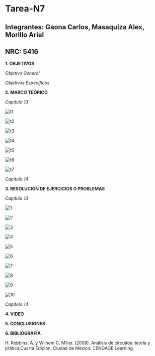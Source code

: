 # Tarea-N7
## Integrantes: Gaona Carlos, Masaquiza Alex, Morillo Ariel
## NRC: 5416

**1. OBJETIVOS**

_Objetivo General_

_Objetivos Específicos_

**2. MARCO TEÓRICO**

_Capítulo 13_

![t1](https://github.com/AlexMP98/Tarea-N7/blob/main/Imagenes/t1.PNG)

![t2](https://github.com/AlexMP98/Tarea-N7/blob/main/Imagenes/t2.PNG)

![t3](https://github.com/AlexMP98/Tarea-N7/blob/main/Imagenes/t3.PNG)

![t4](https://github.com/AlexMP98/Tarea-N7/blob/main/Imagenes/t4.PNG)

![t5](https://github.com/AlexMP98/Tarea-N7/blob/main/Imagenes/t5.PNG)

![t6](https://github.com/AlexMP98/Tarea-N7/blob/main/Imagenes/t6.PNG)

![t7](https://github.com/AlexMP98/Tarea-N7/blob/main/Imagenes/t7.PNG)

_Capítulo 14_

**3. RESOLUCIÓN DE EJERCICIOS O PROBLEMAS**

_Capítulo 13_

![1](https://github.com/AlexMP98/Tarea-N7/blob/main/Imagenes/1.PNG)

![2](https://github.com/AlexMP98/Tarea-N7/blob/main/Imagenes/2.PNG)

![3](https://github.com/AlexMP98/Tarea-N7/blob/main/Imagenes/3.PNG)

![4](https://github.com/AlexMP98/Tarea-N7/blob/main/Imagenes/4.PNG)

![5](https://github.com/AlexMP98/Tarea-N7/blob/main/Imagenes/5.PNG)

![6](https://github.com/AlexMP98/Tarea-N7/blob/main/Imagenes/6.PNG)

![7](https://github.com/AlexMP98/Tarea-N7/blob/main/Imagenes/7.PNG)

![8](https://github.com/AlexMP98/Tarea-N7/blob/main/Imagenes/8.PNG)

![9](https://github.com/AlexMP98/Tarea-N7/blob/main/Imagenes/9.PNG)

![10](https://github.com/AlexMP98/Tarea-N7/blob/main/Imagenes/10.PNG)

_Capítulo 14_

**4. VIDEO** 

**5. CONCLUSIONES**

**6. BIBLIOGRAFÍA**

H. Robbins, A. y Wilhem C. Miller. (2008). Análisis de circuitos: teoría y prática,Cuarta Edición. Ciudad de México: CENGAGE Learning.














